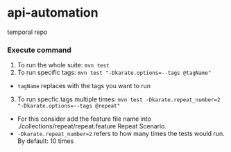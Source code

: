 # api-automation
temporal repo



### Execute command
1. To run the whole suite: ```mvn test``` 
2. To run specific tags: ``` mvn test "-Dkarate.options=--tags @tagName" ```
- ```tagName``` replaces with the tags you want to run
3. To run specfic tags multiple times: ``` mvn test -Dkarate.repeat_number=2 "-Dkarate.options=--tags @repeat" ```
- For this consider add the feature file name into ./collections/repeat/repeat.feature Repeat Scenario. 
- ```-Dkarate.repeat_number=2``` refers to how many times the tests would run. By default: 10 times